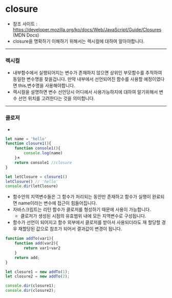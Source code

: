 closure
===
* 참조 사이트 : https://developer.mozilla.org/ko/docs/Web/JavaScript/Guide/Closures (MDN Docs)
* closure을 명확하기 이해하기 위해서는 렉시컬에 대하여 알아야합니다.
---
### 렉시컬
* 내부함수에서 실행되어지는 변수가 존재하지 않으면 상위인 부모함수를 추적하여 동일한 변수명을 찾을겁니다. 만약 내부에서 선언되어진 함수를 사용할 예정이였다면 this.변수명을 사용해야합니다.
* 렉시컬을 설명하면 변수 선언당시 어디에서 사용가능하지에 대하여 알기위해서 변수 선언 위치를 고려한다는 것을 의미합니다. 
---
### 클로저
* 
```js
let name = 'hello'
function closure1(){
    function console1(){
        console.log(name)
    }ㅊ 
    return console1 //closure
}

let letClosure = closure1()
letClosure() // 'hello'
console.dir(letClosure)
```
* 함수안의 지역변수들은 그 함수가 처리되는 동안만 존재하고 함수가 실행이 완료되면 name이라는 변수에 접근이 힘들어집니다.
* 자바스크립트는 리턴 함수가 클로저를 형성하기 때문에 사용이 가능합니다. 
    * 클로저가 생성된 시점의 유효범위 내에 모든 지역변수로 구성됩니다.
* 함수가 선언이 되어지고 함수 외부에서 클로저를 받아서 사용되더라도 재 할당할 경우 재할당된 값으로 참조가 되어서 결과값이 변경이 됩니다.
```js
function addTo(var1){
    function add(var2){
        return var1+var2
    }
    return add;
}

let closure1 = new addTo(1);
let closure2 = new addTo(2);

console.dir(closure1);
console.dir(closure2);
```